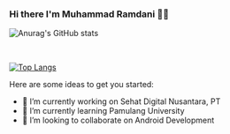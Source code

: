 ### Hi there I'm Muhammad Ramdani 💁🏻


![Anurag's GitHub stats](https://github-readme-stats.vercel.app/api?username=diigel&show_icons=true&bg_color=00000000)

<br>

[![Top Langs](https://github-readme-stats.vercel.app/api/top-langs/?username=diigel&layout=compact&bg_color=00000000)](https://github.com/anuraghazra/github-readme-stats)


Here are some ideas to get you started:

- 🔭 I’m currently working on Sehat Digital Nusantara, PT
- 🌱 I’m currently learning Pamulang University
- 👯 I’m looking to collaborate on Android Development


